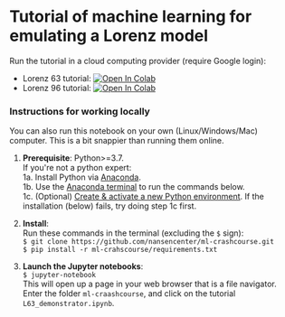 # Tutorial of machine learning for emulating a Lorenz model

Run the tutorial in a cloud computing provider (require Google login):

- Lorenz 63 tutorial: [![Open In Colab](https://colab.research.google.com/assets/colab-badge.svg)](http://colab.research.google.com/github/nansencenter/ml-crashcourse/blob/dev/L63_demonstrator.ipynb)
- Lorenz 96 tutorial: [![Open In Colab](https://colab.research.google.com/assets/colab-badge.svg)](http://colab.research.google.com/github/nansencenter/ml-crashcourse/blob/dev/L96_demonstrator.ipynb)
 

### Instructions for working locally

You can also run this notebook on your own (Linux/Windows/Mac) computer.
This is a bit snappier than running them online.

1. **Prerequisite**: Python>=3.7.  
   If you're not a python expert:  
   1a. Install Python via [Anaconda](https://www.anaconda.com/download).  
   1b. Use the [Anaconda terminal](https://docs.conda.io/projects/conda/en/latest/user-guide/getting-started.html#starting-conda)
       to run the commands below.  
   1c. (Optional) [Create & activate a new Python environment](https://docs.conda.io/projects/conda/en/latest/user-guide/getting-started.html#managing-environments).
       If the installation (below) fails, try doing step 1c first.

2. **Install**:  
   Run these commands in the terminal (excluding the `$` sign):  
   `$ git clone https://github.com/nansencenter/ml-crashcourse.git`  
   `$ pip install -r ml-crahscourse/requirements.txt`  

3. **Launch the Jupyter notebooks**:  
   `$ jupyter-notebook`  
   This will open up a page in your web browser that is a file navigator.  
   Enter the folder `ml-craashcourse`, and click on the tutorial `L63_demonstrator.ipynb`.

<!-- markdownlint-disable-file heading-increment -->
